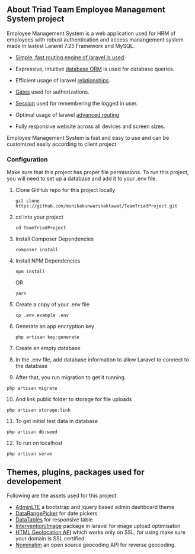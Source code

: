 ## About Triad Team Employee Management System  project

Employee Management System is a web application used for HRM of employees with robust authentication and access manangement system made in lastest Laravel 7.25 Framework and MySQL.

- [Simple, fast routing engine of laravel is used](https://laravel.com/docs/routing).

- Expressive, intuitive [database ORM](https://laravel.com/docs/eloquent) is used for database queries.
- Efficient usage of laravel [relationships](https://laravel.com/docs/7.x/eloquent-relationships).

- [Gates](https://laravel.com/docs/7.x/authorization) used  for authorizations.
- [Session](https://laravel.com/docs/7.x/session) used for remembering the logged in user.
- Optimal usage of laravel [advanced routing](https://laravel.com/docs/4.2/routing)
- Fully responsive website across all devices and screen sizes.

Employee Management System is fast and easy to use and can be customized easily according to client project


### Configuration

Make sure that this project has proper file permissions.
To run this project, you will need to set up a database and  add it to your .env file.
1. Clone GitHub repo for this project locally
	```console
	git clone https://github.com/monikakunwarshaktawat/TeamTriadProject.git
	```

2. cd into your project
	```console
	cd TeamTriadProject
	```
3.  Install Composer Dependencies
	```console
	composer install
	```
4. Install NPM Dependencies
	```console
	npm install 
	```
	OR
	```console
	yarn
	```	

5.  Create a copy of your .env file
	```console
	cp .env.example .env
	```

6.  Generate an app encryption key
	```console
	php artisan key:generate
	```

7.  Create an empty database 

8.  In the .env file, add database information to allow Laravel to connect to the database

9.  After that, you run migration to get it running.

```console
php artisan migrate
```

 10. And link public folder to storage for file uploads

```console
php artisan storage:link
```

11. To get initial test data in database

```console
php artisan db:seed
```
12. To run on localhost

```console
php artisan serve
```



## Themes, plugins, packages used for developement
Following are the assets used for this project
-	[AdminLTE](https://adminlte.io/) a bootstrap and jquery based admin dashboard theme
-	[DataRangePicker](https://www.daterangepicker.com/) for date pickers
-	[DataTables](https://datatables.net/) for responsive table
-	[Intervention/Image](http://image.intervention.io/getting_started/installation) package in laravel for image upload optimisaton
-	[HTML Geolocation API](https://www.w3schools.com/html/html5_geolocation.asp) which works only on SSL, for using make sure your domain is SSL certified.
-	[Nominatim](https://nominatim.org/) an open source geocoding API for reverse geocoding.
